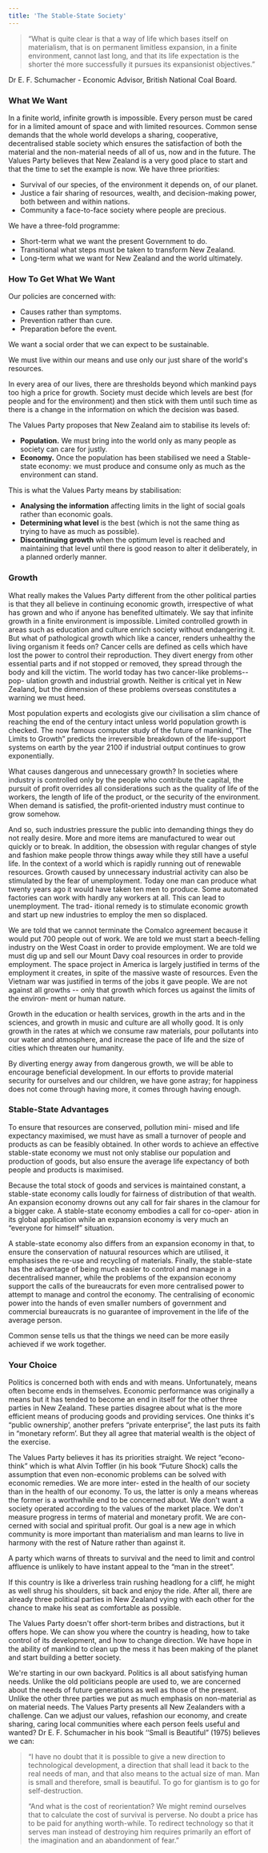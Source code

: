 ```yaml
---
title: 'The Stable-State Society'
---
```


> “What is quite clear is that a way of life which bases itself on materialism, that is on permanent limitless expansion, in a finite environment, cannot last long, and that its life expectation is the shorter thé more successfully it pursues its expansionist objectives.”

Dr E. F. Schumacher - Economic Advisor, British
National Coal Board.

### What We Want
In a finite world, infinite growth is impossible. Every person must be cared for in a limited amount of space and with limited resources. Common sense demands that the whole world develops a sharing, cooperative, decentralised stable society which ensures the satisfaction of both the material and the non-material needs of all of us, now and in the future. The Values Party believes that New Zealand is a very good place to start and that the time to set the example is now. We have three priorities:

* Survival of our species, of the environment it depends on, of our planet.
* Justice a fair sharing of resources, wealth, and decision-making power, both between and within nations.
* Community a face-to-face society where people are precious.

We have a three-fold programme:
* Short-term what we want the present Government to do.
* Transitional what steps must be taken to transform New Zealand.
* Long-term what we want for New Zealand and the world ultimately.

### How To Get What We Want
Our policies are concerned with:
* Causes rather than symptoms.
* Prevention rather than cure.
* Preparation before the event.

We want a social order that we can expect to be sustainable.

We must live within our means and use only our just share of the world's resources.

In every area of our lives, there are thresholds beyond which mankind pays too high a price for growth. Society must decide which levels are best (for people and for the environment) and then stick with them until such time as there is a change in the information on which the decision was based.

The Values Party proposes that New Zealand aim to stabilise its levels of: 

* **Population.** We must bring into the world only as many people as society can care for justly. 
* **Economy.** Once the population has been stabilised we need a Stable-state economy: we must produce and consume only as much as the environment can stand.

This is what the Values Party means by stabilisation:
* **Analysing the information** affecting limits in the light of social goals rather than economic goals. 
* **Determining what level** is the best (which is not the same thing as trying to have as much as possible). 
* **Discontinuing growth** when the optimum level is reached and maintaining that level until there is good reason to alter it deliberately, in a planned orderly manner.

### Growth

What really makes the Values Party different from the other political parties is that they all believe in continuing economic growth, irrespective of what has grown and who if anyone has benefited ultimately. We say that infinite growth in a finite environment is impossible. Limited controlled growth in areas such as education and culture enrich society without endangering it. But what of pathological growth which like a cancer, renders unhealthy the living organism it feeds on? Cancer cells are defined as cells which have lost the power to control their reproduction. They divert energy from other essential parts and if not stopped or removed, they spread through the body and kill the victim. The world today has two cancer-like problems-- pop- ulation growth and industrial growth. Neither is critical yet in New Zealand, but the dimension of these problems overseas constitutes a warning we must heed.

Most population experts and ecologists give our civilisation a slim chance of reaching the end of the century intact unless world population growth is checked. The now famous computer study of the future of mankind, “The Limits to Growth” predicts the irreversible breakdown of the life-support systems on earth by the year 2100 if industrial output continues to grow exponentially.

What causes dangerous and unnecessary growth? In societies where industry is controlled only by the people who contribute the capital, the pursuit of profit overrides all considerations such as the quality of life of the workers, the length of life of the product, or the security of the environment. When demand is satisfied, the profit-oriented industry must continue to grow somehow.

And so, such industries pressure the public into demanding things they do not really desire. More and more items are manufactured to wear out quickly or to break. In addition, the obsession with regular changes of style and fashion make people throw things away while they still have a useful life. In the context of a world which is rapidly running out of renewable resources.
Growth caused by unnecessary industrial activity can also be stimulated by the fear of unemployment. Today one man can produce what twenty years ago it would have taken ten men to produce. Some automated factories can work with hardly any workers at all. This can lead to unemployment. The trad- itional remedy is to stimulate economic growth and start up new industries to employ the men so displaced.

We are told that we cannot terminate the Comalco agreement because it would put 700 people out of work. We are told we must start a beech-felling industry on the West Coast in order to provide employment. We are told we must dig up and sell our Mount Davy coal resources in order to provide employment. The space project in America is largely justified in terms of the employment it creates, in spite of the massive waste of resources. Even the Vietnam war was justified in terms of the jobs it gave people. We are not against all growths -- only that growth which forces us against the limits of the environ- ment or human nature.

Growth in the education or health services, growth in the arts and in the sciences, and growth in music and culture are all wholly good. It is only growth in the rates at which we consume raw materials, pour pollutants into our water and atmosphere, and increase the pace of life and the size of cities which threaten our humanity.

By diverting energy away from dangerous growth, we will be able to encourage beneficial development. In our efforts to provide material security for ourselves and our children, we have gone astray; for happiness does not come through having more, it comes through having enough.

### Stable-State Advantages

To ensure that resources are conserved, pollution mini- mised and life expectancy maximised, we must have as small a turnover of people and products as can be feasibly obtained. In other words to achieve an effective stable-state economy we must not only stablise our population and production of goods, but also ensure the average life expectancy of both people and products is maximised.

Because the total stock of goods and services is maintained constant, a stable-state economy calls loudly for fairness of distribution of that wealth. An expansion economy drowns out any call for fair shares in the clamour for a bigger cake. A stable-state economy embodies a call for co-oper- ation in its global application while an expansion economy is very much an “everyone for himself” situation.

A stable-state economy also differs from an expansion economy in that, to ensure the conservation of natuural resources which are utilised, it emphasises the re-use and recycling of materials. Finally, the stable-state has the advantage of being much easier to control and manage in a decentralised manner, while the problems of the expansion economy support the calls of the bureaucrats for even more centralised power to attempt to manage and control the economy. The centralising of economic power into the hands of even smaller numbers of government and commercial bureaucrats is no guarantee of improvement in the life of the average person. 

Common sense tells us that the things we need can be more easily achieved if we work together. 

### Your Choice

Politics is concerned both with ends and with means.
Unfortunately, means often become ends in themselves. Economic performance was originally a means but it has tended to become an end in itself for the other three parties in New Zealand. These parties disagree about what is the more efficient means of producing goods and providing services. One thinks it's “public ownership’, another prefers “private enterprise”, the last puts its faith in “monetary reform’. But they all agree that material wealth is the object of the exercise.

The Values Party believes it has its priorities straight. We reject “econo-think” which is what Alvin Toffler (in his book “Future Shock) calls the assumption that even non-economic problems can be solved with economic remedies. We are more inter- ested in the health of our society than in the health of our economy. To us, the latter is only a means whereas the former is a worthwhile end to be concerned about. We don't want a society operated according to the values of the market place. We don't measure progress in terms of material and monetary profit. We are con- cerned with social and spiritual profit. Our goal is a new age in which community is more important than materialism and man learns to live in harmony with the rest of Nature rather than against it.

A party which warns of threats to survival and the need to limit and control affluence is unlikely to have instant appeal to the “man in the street”.

If this country is like a driverless train rushing headlong for a cliff, he might as well shrug his shoulders, sit back and enjoy the ride. After all, there are already three political parties in New Zealand vying with each other for the chance to make his seat as comfortable as possible.

The Values Party doesn't offer short-term bribes and distractions, but it offers hope. We can show you where the country is heading, how to take control of its development, and how to change direction. We have hope in the ability of mankind to clean up the mess it has been making of the planet and start building a better society.

We're starting in our own backyard. Politics is all about satisfying human needs. Unlike the old politicians people are used to, we are concerned about the needs of future generations as well as those of the present. Unlike the other three parties we put as much emphasis on non-material as on material needs. The Values Party presents all New Zealanders with a challenge. Can we adjust our values, refashion our economy, and create sharing, caring local communities where each person feels useful and wanted? Dr E. F. Schumacher in his book ‘‘Small is Beautiful” (1975) believes we can:

> “I have no doubt that it is possible to give a new direction to technological development, a direction that shall lead it back to the real needs of man, and that also means to the actual size of man. Man is small and therefore, small is beautiful. To go for giantism is to go for self-destruction.
> 
>  “And what is the cost of reorientation? We might remind ourselves that to calculate the cost of survival is perverse. No doubt a price has to be paid for anything worth-while. To redirect technology so that it serves man instead of destroying him requires primarily an effort of the imagination and an abandonment of fear.”